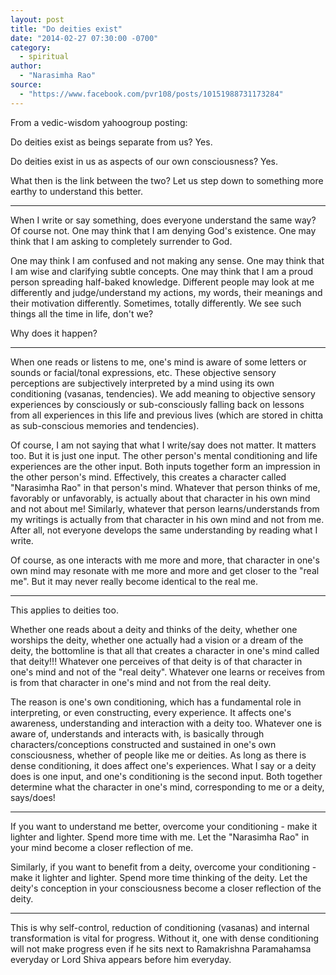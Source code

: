 ```yaml
---
layout: post
title: "Do deities exist"
date: "2014-02-27 07:30:00 -0700"
category:
  - spiritual
author:
  - "Narasimha Rao"
source:
  - "https://www.facebook.com/pvr108/posts/10151988731173284"
---
```


From a vedic-wisdom yahoogroup posting:

Do deities exist as beings separate from us? Yes.

Do deities exist in us as aspects of our own consciousness? Yes.

What then is the link between the two? Let us step down to something more earthy to understand this better.

* * *

When I write or say something, does everyone understand the same way? Of course not. One may think that I am denying God's existence. One may think that I am asking to completely surrender to God.

One may think I am confused and not making any sense. One may think that I am wise and clarifying subtle concepts. One may think that I am a proud person spreading half-baked knowledge. Different people may look at me differently and judge/understand my actions, my words, their meanings and their motivation differently. Sometimes, totally differently. We see such things all the time in life, don't we?

Why does it happen?

* * *

When one reads or listens to me, one's mind is aware of some letters or sounds or facial/tonal expressions, etc. These objective sensory perceptions are subjectively interpreted by a mind using its own conditioning (vasanas, tendencies). We add meaning to objective sensory experiences by consciously or sub-consciously falling back on lessons from all experiences in this life and previous lives (which are stored in chitta as sub-conscious memories and tendencies).

Of course, I am not saying that what I write/say does not matter. It matters too. But it is just one input. The other person's mental conditioning and life experiences are the other input. Both inputs together form an impression in the other person's mind. Effectively, this creates a character called "Narasimha Rao" in that person's mind. Whatever that person thinks of me, favorably or unfavorably, is actually about that character in his own mind and not about me! Similarly, whatever that person learns/understands from my writings is actually from that character in his own mind and not from me. After all, not everyone develops the same understanding by reading what I write.

Of course, as one interacts with me more and more, that character in one's own mind may resonate with me more and more and get closer to the "real me". But it may never really become identical to the real me.

* * *

This applies to deities too.

Whether one reads about a deity and thinks of the deity, whether one worships the deity, whether one actually had a vision or a dream of the deity, the bottomline is that all that creates a character in one's mind called that deity!!! Whatever one perceives of that deity is of that character in one's mind and not of the "real deity". Whatever one learns or receives from is from that character in one's mind and not from the real deity.

The reason is one's own conditioning, which has a fundamental role in interpreting, or even constructing, every experience. It affects one's awareness, understanding and interaction with a deity too. Whatever one is aware of, understands and interacts with, is basically through characters/conceptions constructed and sustained in one's own consciousness, whether of people like me or deities. As long as there is dense conditioning, it does affect one's experiences. What I say or a deity does is one input, and one's conditioning is the second input. Both together determine what the character in one's mind, corresponding to me or a deity, says/does!

* * *

If you want to understand me better, overcome your conditioning - make it lighter and lighter. Spend more time with me. Let the "Narasimha Rao" in your mind become a closer reflection of me.

Similarly, if you want to benefit from a deity, overcome your conditioning - make it lighter and lighter. Spend more time thinking of the deity. Let the deity's conception in your consciousness become a closer reflection of the deity.

* * *

This is why self-control, reduction of conditioning (vasanas) and internal transformation is vital for progress. Without it, one with dense conditioning will not make progress even if he sits next to Ramakrishna Paramahamsa everyday or Lord Shiva appears before him everyday.
